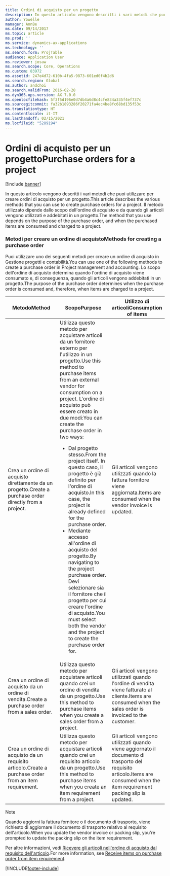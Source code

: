 ```yaml
---
title: Ordini di acquisto per un progetto
description: In questo articolo vengono descritti i vari metodi che puoi utilizzare per creare ordini di acquisto per un progetto. Il metodo utilizzato dipende dallo scopo dell'ordine di acquisto e da quando gli articoli vengono utilizzati e addebitati in un progetto.
author: Yowelle
manager: AnnBe
ms.date: 09/14/2017
ms.topic: article
ms.prod: ''
ms.service: dynamics-ax-applications
ms.technology: ''
ms.search.form: ProjTable
audience: Application User
ms.reviewer: josaw
ms.search.scope: Core, Operations
ms.custom: 83972
ms.assetid: 247e4d72-610b-4fa5-9873-601ed0f4b2d6
ms.search.region: Global
ms.author: andchoi
ms.search.validFrom: 2016-02-28
ms.dyn365.ops.version: AX 7.0.0
ms.openlocfilehash: 5f3f5d196e0d7db4a6d8c4cfe834a335f4ef737c
ms.sourcegitcommit: fa32b1893286f20271fa4ec4be8fc68bd135f53c
ms.translationtype: HT
ms.contentlocale: it-IT
ms.lasthandoff: 02/15/2021
ms.locfileid: "5289194"
---
```

# <a name="purchase-orders-for-a-project"></a><span data-ttu-id="42fca-104">Ordini di acquisto per un progetto</span><span class="sxs-lookup"><span data-stu-id="42fca-104">Purchase orders for a project</span></span>

[!include [banner](../includes/banner.md)]

<span data-ttu-id="42fca-105">In questo articolo vengono descritti i vari metodi che puoi utilizzare per creare ordini di acquisto per un progetto.</span><span class="sxs-lookup"><span data-stu-id="42fca-105">This article describes the various methods that you can use to create purchase orders for a project.</span></span> <span data-ttu-id="42fca-106">Il metodo utilizzato dipende dallo scopo dell'ordine di acquisto e da quando gli articoli vengono utilizzati e addebitati in un progetto.</span><span class="sxs-lookup"><span data-stu-id="42fca-106">The method that you use depends on the purpose of the purchase order, and when the purchased items are consumed and charged to a project.</span></span>

### <a name="methods-for-creating-a-purchase-order"></a><span data-ttu-id="42fca-107">Metodi per creare un ordine di acquisto</span><span class="sxs-lookup"><span data-stu-id="42fca-107">Methods for creating a purchase order</span></span>

<span data-ttu-id="42fca-108">Puoi utilizzare uno dei seguenti metodi per creare un ordine di acquisto in Gestione progetti e contabilità.</span><span class="sxs-lookup"><span data-stu-id="42fca-108">You can use one of the following methods to create a purchase order in Project management and accounting.</span></span> <span data-ttu-id="42fca-109">Lo scopo dell'ordine di acquisto determina quando l'ordine di acquisto viene consumato e, di conseguenza, quando gli articoli vengono addebitati in un progetto.</span><span class="sxs-lookup"><span data-stu-id="42fca-109">The purpose of the purchase order determines when the purchase order is consumed and, therefore, when items are charged to a project.</span></span>

<table>
<colgroup>
<col width="33%" />
<col width="33%" />
<col width="33%" />
</colgroup>
<thead>
<tr class="header">
<th><span data-ttu-id="42fca-110">Metodo</span><span class="sxs-lookup"><span data-stu-id="42fca-110">Method</span></span></th>
<th><span data-ttu-id="42fca-111">Scopo</span><span class="sxs-lookup"><span data-stu-id="42fca-111">Purpose</span></span></th>
<th><span data-ttu-id="42fca-112">Utilizzo di articoli</span><span class="sxs-lookup"><span data-stu-id="42fca-112">Consumption of items</span></span></th>
</tr>
</thead>
<tbody>
<tr class="odd">
<td><span data-ttu-id="42fca-113">Crea un ordine di acquisto direttamente da un progetto.</span><span class="sxs-lookup"><span data-stu-id="42fca-113">Create a purchase order directly from a project.</span></span></td>
<td><span data-ttu-id="42fca-114">Utilizza questo metodo per acquistare articoli da un fornitore esterno per l'utilizzo in un progetto.</span><span class="sxs-lookup"><span data-stu-id="42fca-114">Use this method to purchase items from an external vendor for consumption on a project.</span></span> <span data-ttu-id="42fca-115">L'ordine di acquisto può essere creato in due modi:</span><span class="sxs-lookup"><span data-stu-id="42fca-115">You can create the purchase order in two ways:</span></span>
<ul>
<li><span data-ttu-id="42fca-116">Dal progetto stesso.</span><span class="sxs-lookup"><span data-stu-id="42fca-116">From the project itself.</span></span> <span data-ttu-id="42fca-117">In questo caso, il progetto è già definito per l'ordine di acquisto.</span><span class="sxs-lookup"><span data-stu-id="42fca-117">In this case, the project is already defined for the purchase order.</span></span></li>
<li><span data-ttu-id="42fca-118">Mediante accesso all'ordine di acquisto del progetto.</span><span class="sxs-lookup"><span data-stu-id="42fca-118">By navigating to the project purchase order.</span></span> <span data-ttu-id="42fca-119">Devi selezionare sia il fornitore che il progetto per cui creare l'ordine di acquisto.</span><span class="sxs-lookup"><span data-stu-id="42fca-119">You must select both the vendor and the project to create the purchase order for.</span></span></li>
</ul></td>
<td><span data-ttu-id="42fca-120">Gli articoli vengono utilizzati quando la fattura fornitore viene aggiornata.</span><span class="sxs-lookup"><span data-stu-id="42fca-120">Items are consumed when the vendor invoice is updated.</span></span></td>
</tr>
<tr class="even">
<td><span data-ttu-id="42fca-121">Crea un ordine di acquisto da un ordine di vendita.</span><span class="sxs-lookup"><span data-stu-id="42fca-121">Create a purchase order from a sales order.</span></span></td>
<td><span data-ttu-id="42fca-122">Utilizza questo metodo per acquistare articoli quando crei un ordine di vendita da un progetto.</span><span class="sxs-lookup"><span data-stu-id="42fca-122">Use this method to purchase items when you create a sales order from a project.</span></span></td>
<td><span data-ttu-id="42fca-123">Gli articoli vengono utilizzati quando l'ordine di vendita viene fatturato al cliente.</span><span class="sxs-lookup"><span data-stu-id="42fca-123">Items are consumed when the sales order is invoiced to the customer.</span></span></td>
</tr>
<tr class="odd">
<td><span data-ttu-id="42fca-124">Crea un ordine di acquisto da un requisito articolo.</span><span class="sxs-lookup"><span data-stu-id="42fca-124">Create a purchase order from an item requirement.</span></span></td>
<td><span data-ttu-id="42fca-125">Utilizza questo metodo per acquistare articoli quando crei un requisito articolo da un progetto.</span><span class="sxs-lookup"><span data-stu-id="42fca-125">Use this method to purchase items when you create an item requirement from a project.</span></span></td>
<td><span data-ttu-id="42fca-126">Gli articoli vengono utilizzati quando viene aggiornato il documento di trasporto del requisito articolo.</span><span class="sxs-lookup"><span data-stu-id="42fca-126">Items are consumed when the item requirement packing slip is updated.</span></span></td>
</tr>
</tbody>
</table>

> [!NOTE] 
> <span data-ttu-id="42fca-127">Quando aggiorni la fattura fornitore o il documento di trasporto, viene richiesto di aggiornare il documento di trasporto relativo al requisito dell'articolo.</span><span class="sxs-lookup"><span data-stu-id="42fca-127">When you update the vendor invoice or packing slip, you're prompted to update the packing slip on the item requirement.</span></span>

<span data-ttu-id="42fca-128">Per altre informazioni, vedi [Ricevere gli articoli nell'ordine di acquisto dal requisito dell'articolo](tasks/receive-items-purchase-order-item-requirement.md).</span><span class="sxs-lookup"><span data-stu-id="42fca-128">For more information, see [Receive items on purchase order from item requirement](tasks/receive-items-purchase-order-item-requirement.md).</span></span>



[!INCLUDE[footer-include](../includes/footer-banner.md)]
